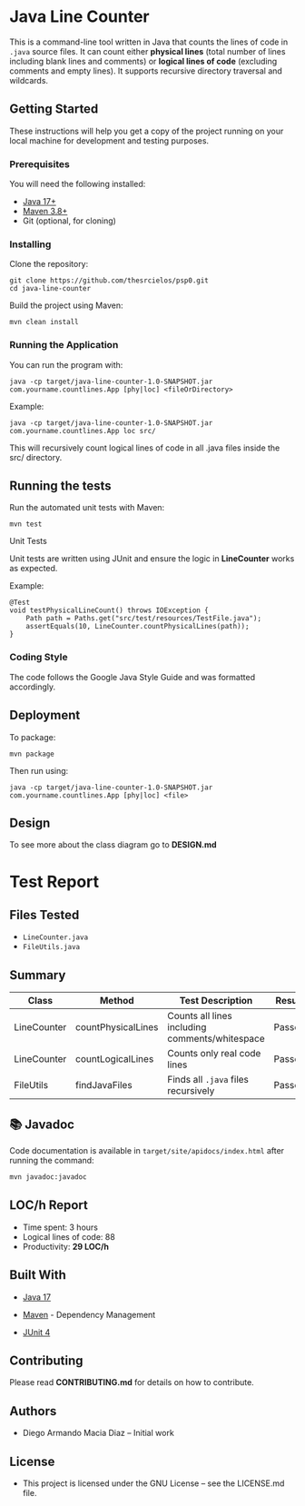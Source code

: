 # Java Line Counter

This is a command-line tool written in Java that counts the lines of code in `.java` source files. It can count either **physical lines** (total number of lines including blank lines and comments) or **logical lines of code** (excluding comments and empty lines). It supports recursive directory traversal and wildcards.

## Getting Started

These instructions will help you get a copy of the project running on your local machine for development and testing purposes.

### Prerequisites

You will need the following installed:

- [Java 17+](https://jdk.java.net/)
- [Maven 3.8+](https://maven.apache.org/install.html)
- Git (optional, for cloning)

### Installing

Clone the repository:

``` 
git clone https://github.com/thesrcielos/psp0.git
cd java-line-counter
```

Build the project using Maven:
```
mvn clean install
```

### Running the Application

You can run the program with:

```
java -cp target/java-line-counter-1.0-SNAPSHOT.jar com.yourname.countlines.App [phy|loc] <fileOrDirectory>
```
Example:
```
java -cp target/java-line-counter-1.0-SNAPSHOT.jar com.yourname.countlines.App loc src/
```
This will recursively count logical lines of code in all .java files inside the src/ directory.

## Running the tests

Run the automated unit tests with Maven:
```
mvn test
```
Unit Tests

Unit tests are written using JUnit and ensure the logic in **LineCounter** works as expected.

Example:

```
@Test
void testPhysicalLineCount() throws IOException {
    Path path = Paths.get("src/test/resources/TestFile.java");
    assertEquals(10, LineCounter.countPhysicalLines(path));
}
```
### Coding Style

The code follows the Google Java Style Guide and was formatted accordingly.

## Deployment

To package:
```
mvn package
```
Then run using:
```
java -cp target/java-line-counter-1.0-SNAPSHOT.jar com.yourname.countlines.App [phy|loc] <file>
```
## Design
To see more about the class diagram go to **DESIGN.md**
# Test Report

## Files Tested

- `LineCounter.java`
- `FileUtils.java`

## Summary

| Class        | Method                   | Test Description                             | Result  |
|--------------|--------------------------|----------------------------------------------|---------|
| LineCounter  | countPhysicalLines       | Counts all lines including comments/whitespace | Passed  |
| LineCounter  | countLogicalLines        | Counts only real code lines                  | Passed  |
| FileUtils    | findJavaFiles            | Finds all `.java` files recursively          | Passed  |

## 📚 Javadoc

Code documentation is available in `target/site/apidocs/index.html` after running the command:

```bash
mvn javadoc:javadoc
````

## LOC/h Report

- Time spent: 3 hours
- Logical lines of code: 88
- Productivity: **29 LOC/h**

## Built With

* [Java 17](https://www.oracle.com/java/technologies/javase/jdk17-archive-downloads.html)

* [Maven](https://maven.apache.org/) - Dependency Management

* [ JUnit 4](https://junit.org/junit4/)

## Contributing

Please read **CONTRIBUTING.md** for details on how to contribute.

## Authors

* Diego Armando Macia Diaz – Initial work

## License

* This project is licensed under the GNU License – see the LICENSE.md file.
